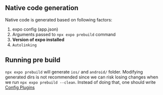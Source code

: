 
## Native code generation

Native code is generated based on following factors:
1. expo config (app.json)
2. Arguments passed to `npx expo prebuild` command
3. **Version of expo installed**
4. `Autolinking`


## Running pre build

`npx expo prebuild` will generate `ios/` and `android/` folder.
Modifying generated dirs is not recommended since we can risk losing changes when we run `npx expo prebuild --clean`.
Instead of doing that, one should write [Config Plugins](ConfigPlugins.md)

